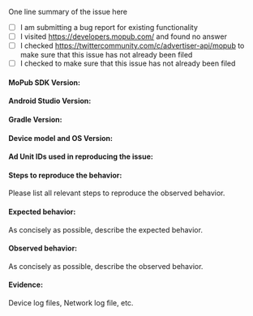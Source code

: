 One line summary of the issue here

- [ ] I am submitting a bug report for existing functionality
- [ ] I visited https://developers.mopub.com/ and found no answer
- [ ] I checked https://twittercommunity.com/c/advertiser-api/mopub to make sure that this issue has not already been filed
- [ ] I checked to make sure that this issue has not already been filed

#### MoPub SDK Version:

#### Android Studio Version:

#### Gradle Version:

#### Device model and OS Version:

#### Ad Unit IDs used in reproducing the issue:

#### Steps to reproduce the behavior:
Please list all relevant steps to reproduce the observed behavior.

#### Expected behavior:
As concisely as possible, describe the expected behavior.

#### Observed behavior:
As concisely as possible, describe the observed behavior.

#### Evidence:
Device log files, Network log file, etc.
